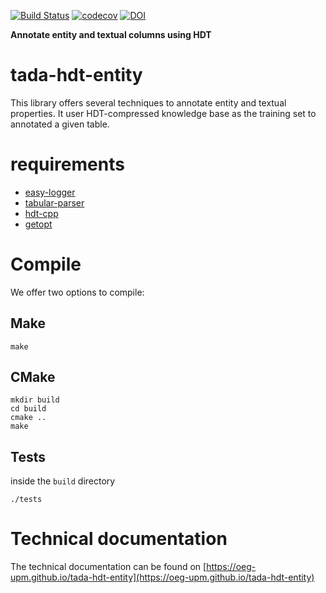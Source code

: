 [![Build Status](https://ahmad88me.semaphoreci.com/badges/tada-hdt-entity/branches/master.svg?style=shields&key=8f64e452-9983-4d20-85a4-94e1e74028aa)](https://ahmad88me.semaphoreci.com/projects/tada-hdt-entity)
[![codecov](https://codecov.io/gh/oeg-upm/tada-hdt-entity/branch/master/graph/badge.svg)](https://codecov.io/gh/oeg-upm/tada-hdt-entity)
[![DOI](https://zenodo.org/badge/DOI/10.5281/zenodo.3732626.svg)](https://doi.org/10.5281/zenodo.3732626)

**Annotate entity and textual columns using HDT**

# tada-hdt-entity

This library offers several techniques to annotate entity and textual properties. It user HDT-compressed knowledge base as the training set to annotated a given table. 


# requirements
* [easy-logger](https://github.com/ahmad88me/easy-logger)
* [tabular-parser](https://github.com/ahmad88me/tabular-parser)
* [hdt-cpp](https://github.com/rdfhdt/hdt-cpp)
* [getopt](https://github.com/ahmad88me/getoptpp)

# Compile
We offer two options to compile:

## Make
```
make
```
## CMake
```
mkdir build
cd build
cmake ..
make
```

## Tests
inside the `build` directory
```
./tests
```

# Technical documentation
The technical documentation can be found on [https://oeg-upm.github.io/tada-hdt-entity](https://oeg-upm.github.io/tada-hdt-entity)
